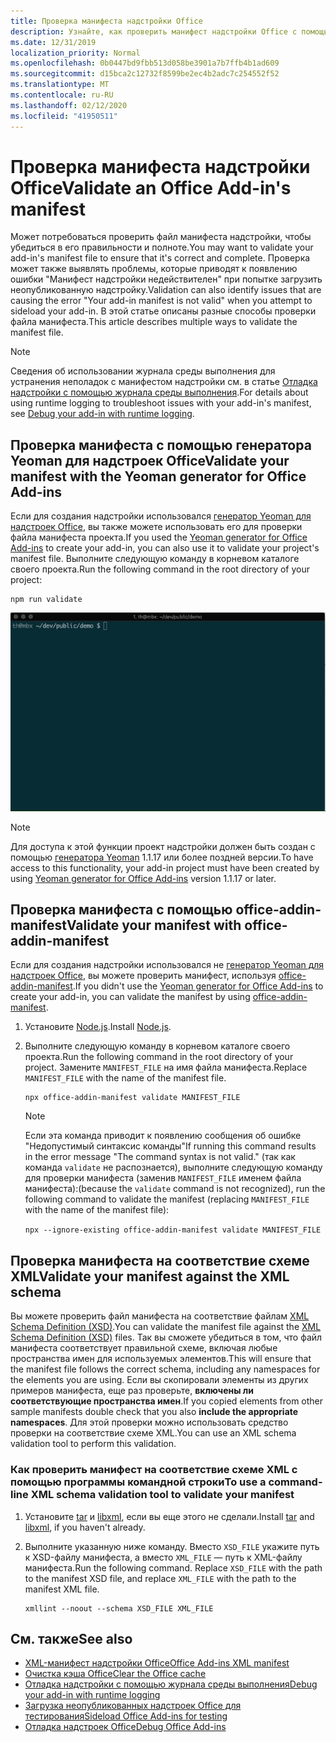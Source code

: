 ```yaml
---
title: Проверка манифеста надстройки Office
description: Узнайте, как проверить манифест надстройки Office с помощью схемы XML и других средств.
ms.date: 12/31/2019
localization_priority: Normal
ms.openlocfilehash: 0b0447bd9fbb513d058be3901a7b7ffb4b1ad609
ms.sourcegitcommit: d15bca2c12732f8599be2ec4b2adc7c254552f52
ms.translationtype: MT
ms.contentlocale: ru-RU
ms.lasthandoff: 02/12/2020
ms.locfileid: "41950511"
---
```

# <a name="validate-an-office-add-ins-manifest"></a><span data-ttu-id="c7437-103">Проверка манифеста надстройки Office</span><span class="sxs-lookup"><span data-stu-id="c7437-103">Validate an Office Add-in's manifest</span></span>

<span data-ttu-id="c7437-104">Может потребоваться проверить файл манифеста надстройки, чтобы убедиться в его правильности и полноте.</span><span class="sxs-lookup"><span data-stu-id="c7437-104">You may want to validate your add-in's manifest file to ensure that it's correct and complete.</span></span> <span data-ttu-id="c7437-105">Проверка может также выявлять проблемы, которые приводят к появлению ошибки "Манифест надстройки недействителен" при попытке загрузить неопубликованную надстройку.</span><span class="sxs-lookup"><span data-stu-id="c7437-105">Validation can also identify issues that are causing the error "Your add-in manifest is not valid" when you attempt to sideload your add-in.</span></span> <span data-ttu-id="c7437-106">В этой статье описаны разные способы проверки файла манифеста.</span><span class="sxs-lookup"><span data-stu-id="c7437-106">This article describes multiple ways to validate the manifest file.</span></span>

> [!NOTE]
> <span data-ttu-id="c7437-107">Сведения об использовании журнала среды выполнения для устранения неполадок с манифестом надстройки см. в статье [Отладка надстройки с помощью журнала среды выполнения](runtime-logging.md).</span><span class="sxs-lookup"><span data-stu-id="c7437-107">For details about using runtime logging to troubleshoot issues with your add-in's manifest, see [Debug your add-in with runtime logging](runtime-logging.md).</span></span>

## <a name="validate-your-manifest-with-the-yeoman-generator-for-office-add-ins"></a><span data-ttu-id="c7437-108">Проверка манифеста с помощью генератора Yeoman для надстроек Office</span><span class="sxs-lookup"><span data-stu-id="c7437-108">Validate your manifest with the Yeoman generator for Office Add-ins</span></span>

<span data-ttu-id="c7437-109">Если для создания надстройки использовался [генератор Yeoman для надстроек Office](https://www.npmjs.com/package/generator-office), вы также можете использовать его для проверки файла манифеста проекта.</span><span class="sxs-lookup"><span data-stu-id="c7437-109">If you used the [Yeoman generator for Office Add-ins](https://www.npmjs.com/package/generator-office) to create your add-in, you can also use it to validate your project's manifest file.</span></span> <span data-ttu-id="c7437-110">Выполните следующую команду в корневом каталоге своего проекта.</span><span class="sxs-lookup"><span data-stu-id="c7437-110">Run the following command in the root directory of your project:</span></span>

```command&nbsp;line
npm run validate
```

![GIF-файл с анимацией запуска средства проверки Yo Office в командной строке и получения результатов, которые показывают, что проверка пройдена](../images/yo-office-validator.gif)

> [!NOTE]
> <span data-ttu-id="c7437-112">Для доступа к этой функции проект надстройки должен быть создан с помощью [генератора Yeoman](https://www.npmjs.com/package/generator-office) 1.1.17 или более поздней версии.</span><span class="sxs-lookup"><span data-stu-id="c7437-112">To have access to this functionality, your add-in project must have been created by using [Yeoman generator for Office Add-ins](https://www.npmjs.com/package/generator-office) version 1.1.17 or later.</span></span>

## <a name="validate-your-manifest-with-office-addin-manifest"></a><span data-ttu-id="c7437-113">Проверка манифеста с помощью office-addin-manifest</span><span class="sxs-lookup"><span data-stu-id="c7437-113">Validate your manifest with office-addin-manifest</span></span>

<span data-ttu-id="c7437-114">Если для создания надстройки использовался не [генератор Yeoman для надстроек Office](https://www.npmjs.com/package/generator-office), вы можете проверить манифест, используя [office-addin-manifest](https://www.npmjs.com/package/office-addin-manifest).</span><span class="sxs-lookup"><span data-stu-id="c7437-114">If you didn't use the [Yeoman generator for Office Add-ins](https://www.npmjs.com/package/generator-office) to create your add-in, you can validate the manifest by using [office-addin-manifest](https://www.npmjs.com/package/office-addin-manifest).</span></span>

1. <span data-ttu-id="c7437-115">Установите [Node.js](https://nodejs.org/download/).</span><span class="sxs-lookup"><span data-stu-id="c7437-115">Install [Node.js](https://nodejs.org/download/).</span></span>

2. <span data-ttu-id="c7437-116">Выполните следующую команду в корневом каталоге своего проекта.</span><span class="sxs-lookup"><span data-stu-id="c7437-116">Run the following command in the root directory of your project.</span></span> <span data-ttu-id="c7437-117">Замените `MANIFEST_FILE` на имя файла манифеста.</span><span class="sxs-lookup"><span data-stu-id="c7437-117">Replace `MANIFEST_FILE` with the name of the manifest file.</span></span>

    ```command&nbsp;line
    npx office-addin-manifest validate MANIFEST_FILE
    ```

    > [!NOTE]
    > <span data-ttu-id="c7437-118">Если эта команда приводит к появлению сообщения об ошибке "Недопустимый синтаксис команды"</span><span class="sxs-lookup"><span data-stu-id="c7437-118">If running this command results in the error message "The command syntax is not valid."</span></span> <span data-ttu-id="c7437-119">(так как команда `validate` не распознается), выполните следующую команду для проверки манифеста (заменив `MANIFEST_FILE` именем файла манифеста):</span><span class="sxs-lookup"><span data-stu-id="c7437-119">(because the `validate` command is not recognized), run the following command to validate the manifest (replacing `MANIFEST_FILE` with the name of the manifest file):</span></span> 
    > 
    > `npx --ignore-existing office-addin-manifest validate MANIFEST_FILE`

## <a name="validate-your-manifest-against-the-xml-schema"></a><span data-ttu-id="c7437-120">Проверка манифеста на соответствие схеме XML</span><span class="sxs-lookup"><span data-stu-id="c7437-120">Validate your manifest against the XML schema</span></span>

<span data-ttu-id="c7437-121">Вы можете проверить файл манифеста на соответствие файлам [XML Schema Definition (XSD)](https://github.com/OfficeDev/office-js-docs-pr/tree/master/docs/overview/schemas).</span><span class="sxs-lookup"><span data-stu-id="c7437-121">You can validate the manifest file against the [XML Schema Definition (XSD)](https://github.com/OfficeDev/office-js-docs-pr/tree/master/docs/overview/schemas) files.</span></span> <span data-ttu-id="c7437-122">Так вы сможете убедиться в том, что файл манифеста соответствует правильной схеме, включая любые пространства имен для используемых элементов.</span><span class="sxs-lookup"><span data-stu-id="c7437-122">This will ensure that the manifest file follows the correct schema, including any namespaces for the elements you are using.</span></span> <span data-ttu-id="c7437-123">Если вы скопировали элементы из других примеров манифеста, еще раз проверьте, **включены ли соответствующие пространства имен**.</span><span class="sxs-lookup"><span data-stu-id="c7437-123">If you copied elements from other sample manifests double check that you also **include the appropriate namespaces**.</span></span> <span data-ttu-id="c7437-124">Для этой проверки можно использовать средство проверки на соответствие схеме XML.</span><span class="sxs-lookup"><span data-stu-id="c7437-124">You can use an XML schema validation tool to perform this validation.</span></span>

### <a name="to-use-a-command-line-xml-schema-validation-tool-to-validate-your-manifest"></a><span data-ttu-id="c7437-125">Как проверить манифест на соответствие схеме XML с помощью программы командной строки</span><span class="sxs-lookup"><span data-stu-id="c7437-125">To use a command-line XML schema validation tool to validate your manifest</span></span>

1. <span data-ttu-id="c7437-126">Установите [tar](https://www.gnu.org/software/tar/) и [libxml](http://xmlsoft.org/FAQ.html), если вы еще этого не сделали.</span><span class="sxs-lookup"><span data-stu-id="c7437-126">Install [tar](https://www.gnu.org/software/tar/) and [libxml](http://xmlsoft.org/FAQ.html), if you haven't already.</span></span>

2. <span data-ttu-id="c7437-p106">Выполните указанную ниже команду. Вместо `XSD_FILE` укажите путь к XSD-файлу манифеста, а вместо `XML_FILE` — путь к XML-файлу манифеста.</span><span class="sxs-lookup"><span data-stu-id="c7437-p106">Run the following command. Replace `XSD_FILE` with the path to the manifest XSD file, and replace `XML_FILE` with the path to the manifest XML file.</span></span>
    
    ```command&nbsp;line
    xmllint --noout --schema XSD_FILE XML_FILE
    ```

## <a name="see-also"></a><span data-ttu-id="c7437-129">См. также</span><span class="sxs-lookup"><span data-stu-id="c7437-129">See also</span></span>

- [<span data-ttu-id="c7437-130">XML-манифест надстройки Office</span><span class="sxs-lookup"><span data-stu-id="c7437-130">Office Add-ins XML manifest</span></span>](../develop/add-in-manifests.md)
- [<span data-ttu-id="c7437-131">Очистка кэша Office</span><span class="sxs-lookup"><span data-stu-id="c7437-131">Clear the Office cache</span></span>](clear-cache.md)
- [<span data-ttu-id="c7437-132">Отладка надстройки с помощью журнала среды выполнения</span><span class="sxs-lookup"><span data-stu-id="c7437-132">Debug your add-in with runtime logging</span></span>](runtime-logging.md)
- [<span data-ttu-id="c7437-133">Загрузка неопубликованных надстроек Office для тестирования</span><span class="sxs-lookup"><span data-stu-id="c7437-133">Sideload Office Add-ins for testing</span></span>](sideload-office-add-ins-for-testing.md)
- [<span data-ttu-id="c7437-134">Отладка надстроек Office</span><span class="sxs-lookup"><span data-stu-id="c7437-134">Debug Office Add-ins</span></span>](debug-add-ins-using-f12-developer-tools-on-windows-10.md)